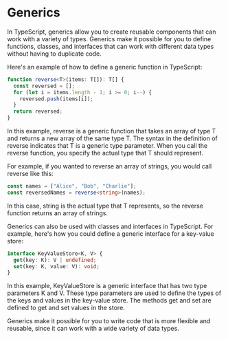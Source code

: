 # Generics

In TypeScript, generics allow you to create reusable components that can work with a variety of types. Generics make it possible for you to define functions, classes, and interfaces that can work with different data types without having to duplicate code.

Here's an example of how to define a generic function in TypeScript:

```ts
function reverse<T>(items: T[]): T[] {
  const reversed = [];
  for (let i = items.length - 1; i >= 0; i--) {
    reversed.push(items[i]);
  }
  return reversed;
}
```

In this example, reverse is a generic function that takes an array of type T and returns a new array of the same type T. The <T> syntax in the definition of reverse indicates that T is a generic type parameter. When you call the reverse function, you specify the actual type that T should represent.

For example, if you wanted to reverse an array of strings, you would call reverse like this:

```ts
const names = ["Alice", "Bob", "Charlie"];
const reversedNames = reverse<string>(names);
```

In this case, string is the actual type that T represents, so the reverse function returns an array of strings.

Generics can also be used with classes and interfaces in TypeScript. For example, here's how you could define a generic interface for a key-value store:

```ts
interface KeyValueStore<K, V> {
  get(key: K): V | undefined;
  set(key: K, value: V): void;
}
```

In this example, KeyValueStore is a generic interface that has two type parameters K and V. These type parameters are used to define the types of the keys and values in the key-value store. The methods get and set are defined to get and set values in the store.

Generics make it possible for you to write code that is more flexible and reusable, since it can work with a wide variety of data types.

